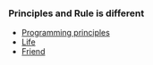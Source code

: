 ### Principles and Rule is different
- [Programming principles](programming.md)
- [Life](life.md)
- [Friend](friend.md)
